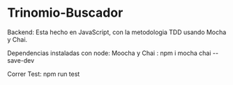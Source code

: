 # Trinomio-Buscador

Backend:
Esta hecho en JavaScript, con la metodologia TDD usando Mocha y Chai.

Dependencias instaladas con node:
Moocha y Chai : npm i mocha chai --save-dev

Correr Test: npm run test
